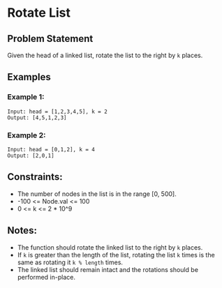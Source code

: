 # Rotate List

## Problem Statement
Given the head of a linked list, rotate the list to the right by `k` places.

## Examples

### Example 1:
```
Input: head = [1,2,3,4,5], k = 2
Output: [4,5,1,2,3]
```

### Example 2:
```
Input: head = [0,1,2], k = 4
Output: [2,0,1]
```

## Constraints:
- The number of nodes in the list is in the range [0, 500].
- -100 <= Node.val <= 100
- 0 <= k <= 2 * 10^9

## Notes:
- The function should rotate the linked list to the right by `k` places.
- If `k` is greater than the length of the list, rotating the list `k` times is the same as rotating it `k % length` times.
- The linked list should remain intact and the rotations should be performed in-place.